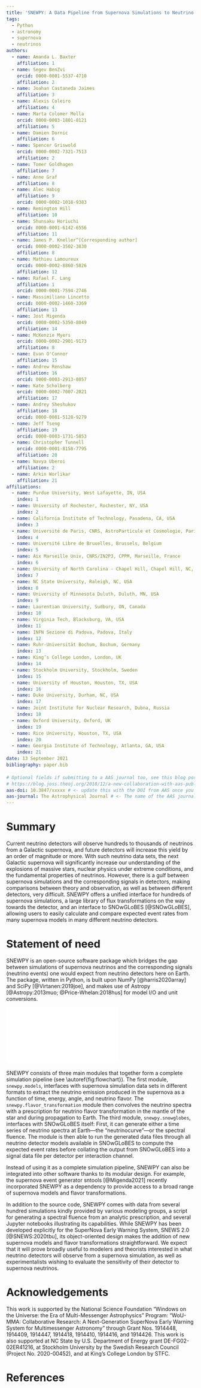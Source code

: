 ```yaml
---
title: 'SNEWPY: A Data Pipeline from Supernova Simulations to Neutrino Signals'
tags:
  - Python
  - astronomy
  - supernova
  - neutrinos
authors:
  - name: Amanda L. Baxter
    affiliation: 1
  - name: Segev BenZvi
    orcid: 0000-0001-5537-4710
    affiliation: 2
  - name: Joahan Castaneda Jaimes
    affiliation: 3
  - name: Alexis Coleiro
    affiliation: 4
  - name: Marta Colomer Molla
    orcid: 0000-0003-1801-8121
    affiliation: 5
  - name: Damien Dornic
    affiliation: 6
  - name: Spencer Griswold
    orcid: 0000-0002-7321-7513
    affiliation: 2
  - name: Tomer Goldhagen
    affiliation: 7
  - name: Anne Graf
    affiliation: 8
  - name: Alec Habig
    affiliation: 9
    orcid: 0000-0002-1018-9383
  - name: Remington Hill
    affiliation: 10
  - name: Shunsaku Horiuchi
    orcid: 0000-0001-6142-6556
    affiliation: 11
  - name: James P. Kneller^[Corresponding author]
    orcid: 0000-0002-3502-3830
    affiliation: 8
  - name: Mathieu Lamoureux
    orcid: 0000-0002-8860-5826 
    affiliation: 12
  - name: Rafael F. Lang
    affiliation: 1
    orcid: 0000-0001-7594-2746
  - name: Massimiliano Lincetto
    orcid: 0000-0002-1460-3369
    affiliation: 13
  - name: Jost Migenda
    orcid: 0000-0002-5350-8049
    affiliation: 14
  - name: McKenzie Myers
    orcid: 0000-0002-2901-9173
    affiliation: 8
  - name: Evan O'Connor
    affiliation: 15
  - name: Andrew Renshaw
    affiliation: 16
    orcid: 0000-0003-2913-8057
  - name: Kate Scholberg
    orcid: 0000-0002-7007-2021
    affiliation: 17
  - name: Andrey Sheshukov
    affiliation: 18
    orcid: 0000-0001-5128-9279
  - name: Jeff Tseng
    affiliation: 19
    orcid: 0000-0003-1731-5853
  - name: Christopher Tunnell
    orcid: 0000-0001-8158-7795
    affiliation: 20
  - name: Navya Uberoi
    affiliation: 2
  - name: Arkin Worlikar
    affiliation: 21
affiliations:
  - name: Purdue University, West Lafayette, IN, USA
    index: 1
  - name: University of Rochester, Rochester, NY, USA
    index: 2
  - name: California Institute of Technology, Pasadena, CA, USA
    index: 3
  - name: Université de Paris, CNRS, AstroParticule et Cosmologie, Paris, France
    index: 4
  - name: Université Libre de Bruxelles, Brussels, Belgium
    index: 5
  - name: Aix Marseille Univ, CNRS/IN2P3, CPPM, Marseille, France
    index: 6
  - name: University of North Carolina - Chapel Hill, Chapel Hill, NC, USA
    index: 7
  - name: NC State University, Raleigh, NC, USA
    index: 8
  - name: University of Minnesota Duluth, Duluth, MN, USA
    index: 9
  - name: Laurentian University, Sudbury, ON, Canada
    index: 10
  - name: Virginia Tech, Blacksburg, VA, USA
    index: 11
  - name: INFN Sezione di Padova, Padova, Italy
    index: 12
  - name: Ruhr-Universität Bochum, Bochum, Germany
    index: 13
  - name: King’s College London, London, UK
    index: 14
  - name: Stockholm University, Stockholm, Sweden
    index: 15
  - name: University of Houston, Houston, TX, USA
    index: 16
  - name: Duke University, Durham, NC, USA
    index: 17
  - name: Joint Institute for Nuclear Research, Dubna, Russia
    index: 18
  - name: Oxford University, Oxford, UK
    index: 19
  - name: Rice University, Houston, TX, USA
    index: 20
  - name: Georgia Institute of Technology, Atlanta, GA, USA
    index: 21
date: 13 September 2021
bibliography: paper.bib

# Optional fields if submitting to a AAS journal too, see this blog post:
# https://blog.joss.theoj.org/2018/12/a-new-collaboration-with-aas-publishing
aas-doi: 10.3847/xxxxx # <- update this with the DOI from AAS once you know it.
aas-journal: The Astrophysical Journal # <- The name of the AAS journal.
---
```



# Summary

Current neutrino detectors will observe hundreds to thousands of neutrinos
from a Galactic supernova, and future detectors will increase this yield by
an order of magnitude or more. With such neutrino data sets, the next
Galactic supernova will significantly increase our understanding of the
explosions of massive stars, nuclear physics under extreme conditions, and
the fundamental properties of neutrinos. However, there is a gulf
between supernova simulations and the corresponding signals in detectors,
making comparisons between theory and observation, as well as between
different detectors, very difficult. SNEWPY offers a unified interface for
hundreds of supernova simulations, a large library of flux transformations on
the way towards the detector, and an interface to SNOwGLoBES [@SNOwGLoBES],
allowing users to easily calculate and compare expected event rates from many supernova
models in many different neutrino detectors.

# Statement of need

SNEWPY is an open-source software package which bridges the gap between
simulations of supernova neutrinos and the corresponding signals (neutrino
events) one would expect from neutrino detectors here on Earth. The package,
written in Python, is built upon NumPy [@harris2020array] and SciPy
[@Virtanen:2019joe], and makes use of Astropy [@Astropy:2013muo;
@Price-Whelan:2018hus] for model I/O and unit conversions.

![Flowchart showing the complete SNEWPY pipeline. SNEWPY supports a wide variety of input formats and can output results as plots or as a Python dictionary for further analysis.\label{fig:flowchart}](snewpy-flowchart.pdf)

SNEWPY consists of three main modules that together form a complete
simulation pipeline (see \autoref{fig:flowchart}).
The first module, `snewpy.models`, interfaces with supernova simulation data
sets in different formats to extract the neutrino emission produced in the
supernova as a function of time, energy, angle, and neutrino flavor.
The `snewpy.flavor_transformation` module then
convolves the neutrino spectra with a prescription for neutrino flavor
transformation in the mantle of the star and during propagation to Earth.
The third module, `snewpy.snowglobes`, interfaces with SNOwGLoBES itself:
First, it can generate either a time series of neutrino spectra at Earth—the
“neutrinocurve”—or the spectral fluence. The module is then able to
run the generated data files through all neutrino detector models available in
SNOwGLoBES to compute the expected event rates before collating the
output from SNOwGLoBES into a signal data file per detector per interaction channel.

Instead of using it as a complete simulation pipeline, SNEWPY can also be
integrated into other software thanks to its modular design.
For example, the supernova event generator sntools [@Migenda2021] recently
incorporated SNEWPY as a dependency to provide access to a broad range of
supernova models and flavor transformations.

In addition to the source code, SNEWPY comes with data from several hundred
simulations kindly provided by various modeling groups, a script for
generating a spectral fluence from an analytic prescription, and several
Jupyter notebooks illustrating its capabilities. While SNEWPY has been
developed explicitly for the SuperNova Early Warning System, SNEWS 2.0
[@SNEWS:2020tbu], its object-oriented design makes the addition of new
supernova models and flavor transformations straightforward. We expect that it
will prove broadly useful to modelers and theorists interested in what
neutrino detectors will observe from a supernova simulation, as well as
experimentalists wishing to evaluate the sensitivity of their detector to
supernova neutrinos. 

# Acknowledgements

This work is supported by the National Science Foundation “Windows on the
Universe: the Era of Multi-Messenger Astrophysics” Program: “WoU-MMA:
Collaborative Research: A Next-Generation SuperNova Early Warning System for
Multimessenger Astronomy” through Grant Nos. 1914448, 1914409, 1914447,
1914418, 1914410, 1914416, and 1914426.
This work is also supported at NC State by U.S. Department of Energy grant
DE-FG02-02ER41216, at Stockholm University by the Swedish Research Council
(Project No. 2020-00452), and at King’s College London by STFC.

# References
